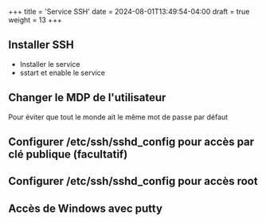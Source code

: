 +++
title = 'Service SSH'
date = 2024-08-01T13:49:54-04:00
draft = true
weight = 13
+++

## Installer SSH
+ Installer le service
+ sstart et enable le service
  
## Changer le MDP de l'utilisateur
Pour éviter que tout le monde ait le même mot de passe par défaut

## Configurer /etc/ssh/sshd_config pour accès par clé publique (facultatif)

## Configurer /etc/ssh/sshd_config pour accès root

## Accès de Windows avec putty